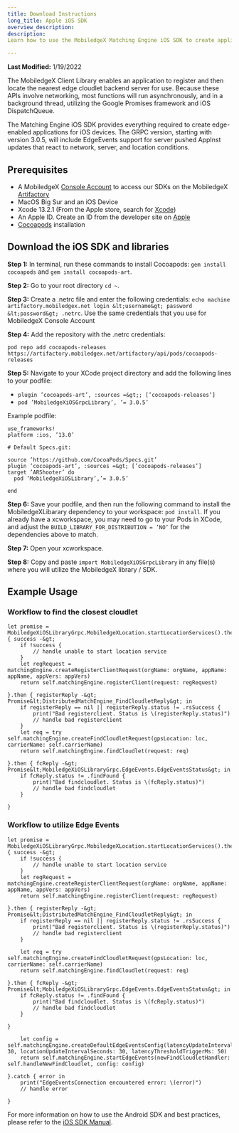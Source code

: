 ```yaml
---
title: Download Instructions
long_title: Apple iOS SDK
overview_description:
description:
Learn how to use the MobiledgeX Matching Engine iOS SDK to create applications for iOS devices

---
```


**Last Modified:** 1/19/2022

The MobiledgeX Client Library enables an application to register and then locate the nearest edge cloudlet backend server for use. Because these APIs involve networking, most functions will run asynchronously, and in a background thread, utilizing the Google Promises framework and iOS DispatchQueue.

The Matching Engine iOS SDK provides everything required to create edge-enabled applications for iOS devices. The GRPC version, starting with version 3.0.5, will include EdgeEvents support for server pushed AppInst updates that react to network, server, and location conditions.

## Prerequisites  

- A MobiledgeX [Console Account](/developer/getting-started/index.md) to access our SDKs on the MobiledgeX [Artifactory](https://artifactory.mobiledgex.net)
- MacOS Big Sur and an iOS Device
- Xcode 13.2.1 (From the Apple store, search for [Xcode](https://developer.apple.com/xcode/))
- An Apple ID. Create an ID from the developer site on [Apple](https://developer.apple.com)
- [Cocoapods](https://cocoapods.org) installation

## Download the iOS SDK and libraries  

**Step 1:** In terminal, run these commands to install Cocoapods: `gem install cocoapods` and `gem install cocoapods-art`.

**Step 2:** Go to your root directory `cd ~`.

**Step 3:** Create a .netrc file and enter the following credentials: `echo machine artifactory.mobiledgex.net login &lt;username&gt; password &lt;password&gt; .netrc`. Use the same credentials that you use for MobiledgeX Console Account

**Step 4:** Add the repository with the .netrc credentials:

`pod repo add cocoapods-releases https://artifactory.mobiledgex.net/artifactory/api/pods/cocoapods-releases`

**Step 5:** Navigate to your XCode project directory and add the following lines to your podfile:

- `plugin ’cocoapods-art’, :sources =&gt;; [’cocoapods-releases’]`
- `pod ’MobiledgeXiOSGrpcLibrary’, ’= 3.0.5’`

Example podfile:

```
use_frameworks!
platform :ios, ’13.0’

# Default Specs.git:

source ’https://github.com/CocoaPods/Specs.git’
plugin ’cocoapods-art’, :sources =&gt; [’cocoapods-releases’]
target ’ARShooter’ do
  pod ’MobiledgeXiOSLibrary’,’= 3.0.5’

end
```

**Step 6:** Save your podfile, and then run the following command to install the MobiledgeXLibarary dependency to your workspace: `pod install`. If you already have a xcworkspace, you may need to go to your Pods in XCode, and adjust the `BUILD_LIBRARY_FOR_DISTRIBUTION = ’NO’` for the dependencies above to match.

**Step 7:** Open your xcworkspace.

**Step 8:** Copy and paste `import MobiledgeXiOSGrpcLibrary` in any file(s) where you will utilize the MobiledgeX library / SDK.

## Example Usage

### Workflow to find the closest cloudlet

```
let promise = MobiledgeXiOSLibraryGrpc.MobiledgeXLocation.startLocationServices().then { success -&gt;
    if !success {
        // handle unable to start location service
    }
    let regRequest = matchingEngine.createRegisterClientRequest(orgName: orgName, appName: appName, appVers: appVers)
    return self.matchingEngine.registerClient(request: regRequest)

}.then { registerReply -&gt; Promise&lt;DistributedMatchEngine_FindCloudletReply&gt; in
    if registerReply == nil || registerReply.status != .rsSuccess {
        print("Bad registerclient. Status is \(registerReply.status)")
        // handle bad registerclient
    }
    let req = try self.matchingEngine.createFindCloudletRequest(gpsLocation: loc, carrierName: self.carrierName)
    return self.matchingEngine.findCloudlet(request: req)

}.then { fcReply -&gt; Promise&lt;MobiledgeXiOSLibraryGrpc.EdgeEvents.EdgeEventsStatus&gt; in
    if fcReply.status != .findFound {
        print("Bad findcloudlet. Status is \(fcReply.status)")
        // handle bad findcloudlet
    }

}
```

### Workflow to utilize Edge Events

```
let promise = MobiledgeXiOSLibraryGrpc.MobiledgeXLocation.startLocationServices().then { success -&gt;
    if !success {
        // handle unable to start location service
    }
    let regRequest = matchingEngine.createRegisterClientRequest(orgName: orgName, appName: appName, appVers: appVers)
    return self.matchingEngine.registerClient(request: regRequest)

}.then { registerReply -&gt; Promise&lt;DistributedMatchEngine_FindCloudletReply&gt; in
    if registerReply == nil || registerReply.status != .rsSuccess {
        print("Bad registerclient. Status is \(registerReply.status)")
        // handle bad registerclient
    }

    let req = try self.matchingEngine.createFindCloudletRequest(gpsLocation: loc, carrierName: self.carrierName)
    return self.matchingEngine.findCloudlet(request: req)

}.then { fcReply -&gt; Promise&lt;MobiledgeXiOSLibraryGrpc.EdgeEvents.EdgeEventsStatus&gt; in
    if fcReply.status != .findFound {
        print("Bad findcloudlet. Status is \(fcReply.status)")
        // handle bad findcloudlet
    }

}

    let config = self.matchingEngine.createDefaultEdgeEventsConfig(latencyUpdateIntervalSeconds: 30, locationUpdateIntervalSeconds: 30, latencyThresholdTriggerMs: 50)
    return self.matchingEngine.startEdgeEvents(newFindCloudletHandler: self.handleNewFindCloudlet, config: config)

}.catch { error in
    print("EdgeEventsConnection encountered error: \(error)")
    // handle error

}
```

For more information on how to use the Android SDK and best practices, please refer to the [iOS SDK Manual](https://mobiledgex.github.io/MatchingEngineSDK/rest/index.html).

